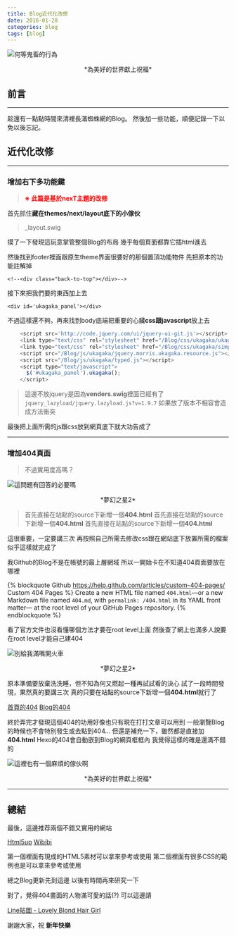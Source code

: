 ```yaml
---
title: Blog近代化改修
date: 2016-01-28
categories: blog
tags: [blog]
---
```


![何等鬼畜的行為](http://i.imgur.com/x3aK407.jpg)
<center>*為美好的世界獻上祝福*</center>


## 前言
----------

趁還有一點點時間來清裡長滿蜘蛛網的Blog。
然後加一些功能，順便記錄一下以免以後忘記。

<!--more-->

## 近代化改修
----------


### 增加右下多功能鍵 ###

> **<font color="red">※ 此篇是基於nexT主題的改修</font>**

首先抓住**藏在themes/next/layout底下的小傢伙**

> _layout.swig


摸了一下發現這玩意掌管整個Blog的布局
幾乎每個頁面都靠它插html進去

然後找到footer裡面跟原生theme界面很要好的那個置頂功能物件
先把原本的功能註解掉

    <!--<div class="back-to-top"></div>-->

接下來把我們要的東西加上去

    <div id='ukagaka_panel'></div>

不過這樣還不夠，再來找到body底端把重要的心臟**css跟javascript**放上去
```js
    <script src='http://code.jquery.com/ui/jquery-ui-git.js'></script>
    <link type="text/css" rel="stylesheet" href="/Blog/css/ukagaka/ukagaka.css">
    <link type="text/css" rel="stylesheet" href="/Blog/css/ukagaka/simpleFontawesome.css">
    <script src="/Blog/js/ukagaka/jquery.morris.ukagaka.resource.js"></script>
    <script src="/Blog/js/ukagaka/typed.js"></script>
    <script type="text/javascript">
      $('#ukagaka_panel').ukagaka();
    </script>
```

> 這邊不放jquery是因為**venders.swig**裡面已經有了
> `jquery_lazyload/jquery.lazyload.js?v=1.9.7`
> 如果放了版本不相容會造成方法衝突

最後把上面所需的js跟css放到網頁底下就大功告成了


----------

### 增加404頁面

> 不過實用度高嗎？

![這問題有回答的必要嗎](http://i.imgur.com/QAnIoWi.jpg)
<center>*夢幻之星2*</center>


> 首先直接在站點的source下新增一個**404.html**
> 首先直接在站點的source下新增一個**404.html**
> 首先直接在站點的source下新增一個**404.html**

這很重要，一定要講三次
再按照自己所需去修改css跟在網站底下放置所需的檔案
似乎這樣就完成了

我Github的Blog不是在帳號的最上層網域
所以一開始卡在不知道404頁面要放在哪裡

{% blockquote Github https://help.github.com/articles/custom-404-pages/ Custom 404 Pages %}
Create a new HTML file named `404.html`—or a new Markdown file named `404.md`, with `permalink: /404.html` in its YAML front matter— at the root level of your GitHub Pages repository.
{% endblockquote %}

看了官方文件也沒看懂哪個方法才要在root level上面
然後查了網上也滿多人說要在root level才能自己建404

![別給我滿嘴開火車](http://i.imgur.com/fGXnfga.jpg)
<center>*夢幻之星2*</center>

原本準備要放棄洗洗睡，但不知為何又燃起一種再試試看的決心
試了一段時間發現，果然真的要講三次
真的只要在站點的source下新增一個**404.html**就行了

[首頁的404](http://natlee.github.io/ERROR)
[Blog的404](http://natlee.github.io/Blog/ERROR)

終於弄完才發現這個404的功用好像也只有現在打打文章可以用到
一般瀏覽Blog的時候也不會特別發生或去點到404...
但還是補充一下，雖然都是直接加**404.html**
Hexo的404會自動嵌到Blog的網頁框框內
我覺得這樣的確是還滿不錯的

![這裡也有一個麻煩的傢伙啊](http://i.imgur.com/66iLHqa.jpg)
<center>*為美好的世界獻上祝福*</center>


----------

## 總結

最後，這邊推荐兩個不錯又實用的網站

[Html5up](http://html5up.net/)
[Wibibi](http://www.wibibi.com/)

第一個裡面有現成的HTML5素材可以拿來參考或使用
第二個裡面有很多CSS的範例也是可以拿來參考或使用


總之Blog更新先到這邊
以後有時間再來研究一下

對了，覺得404畫面的人物滿可愛的話(?)
可以這邊請

[Line貼圖 - Lovely Blond Hair Girl](http://line.me/S/sticker/1226938)

謝謝大家，祝 **新年快樂**
